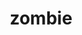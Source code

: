---
layout: smileys&emotion
title: zombie
emoji: zombie
permalink: 🧟.html
image: assets/img/3moji/zombie.png
---
